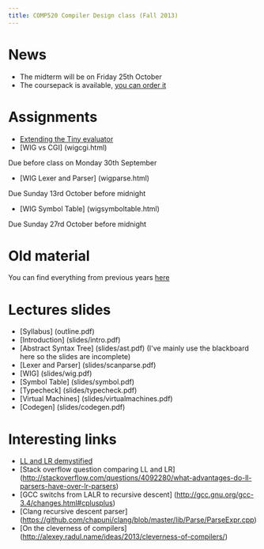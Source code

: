 ```yaml
---
title: COMP520 Compiler Design class (Fall 2013)
---
```


# News
* The midterm will be on Friday 25th October
* The coursepack is available, [you can order it](https://www.bookstore.mcgill.ca/comp-520-compiler-design-1)

# Assignments

* [Extending the Tiny evaluator](tiny.html) 
* [WIG vs CGI] (wigcgi.html)

Due before class on Monday 30th September 

* [WIG Lexer and Parser] (wigparse.html)

Due Sunday 13rd October before midnight

* [WIG Symbol Table] (wigsymboltable.html)

Due Sunday 27rd October before midnight

# Old material

You can find everything from previous years [here](http://www.cs.mcgill.ca/~cs520/2012/)

# Lectures slides

* [Syllabus] (outline.pdf)
* [Introduction] (slides/intro.pdf)
* [Abstract Syntax Tree] (slides/ast.pdf) (I've mainly use the blackboard here so the slides are incomplete)
* [Lexer and Parser] (slides/scanparse.pdf)
* [WIG] (slides/wig.pdf)
* [Symbol Table] (slides/symbol.pdf)
* [Typecheck] (slides/typecheck.pdf)
* [Virtual Machines] (slides/virtualmachines.pdf)
* [Codegen] (slides/codegen.pdf)


# Interesting links
* [LL and LR demystified](http://blog.reverberate.org/2013/07/ll-and-lr-parsing-demystified.html)
* [Stack overflow question comparing LL and LR] (http://stackoverflow.com/questions/4092280/what-advantages-do-ll-parsers-have-over-lr-parsers)
* [GCC switchs from LALR to recursive descent] (http://gcc.gnu.org/gcc-3.4/changes.html#cplusplus)
* [Clang recursive descent parser] (https://github.com/chapuni/clang/blob/master/lib/Parse/ParseExpr.cpp)
* [On the cleverness of compilers] (http://alexey.radul.name/ideas/2013/cleverness-of-compilers/)
